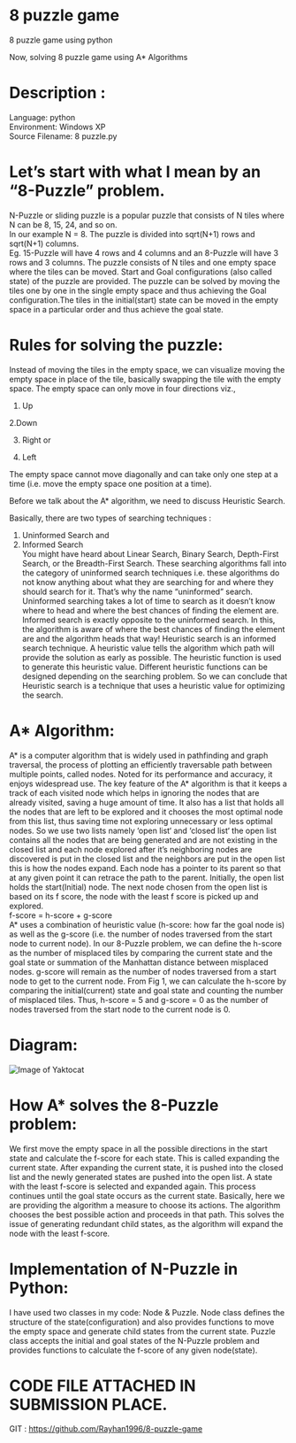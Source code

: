 # 8 puzzle game
 8 puzzle game using python


Now, solving 8 puzzle game using A* Algorithms

# Description : 
  Language: python<br/>
  Environment: Windows XP<br/>
  Source Filename: 8 puzzle.py<br/>
# Let’s start with what I mean by an “8-Puzzle” problem.

N-Puzzle or sliding puzzle is a popular puzzle that consists of N tiles where N can be 8, 15, 24, and so on.
<br/>In our example N = 8. The puzzle is divided into sqrt(N+1) rows and sqrt(N+1) columns.
<br/>Eg. 15-Puzzle will have 4 rows and 4 columns and an 8-Puzzle will have 3 rows and 3 columns. The puzzle consists of N tiles and one empty space where the tiles can be moved. Start and Goal configurations (also called state) of the puzzle are provided. The puzzle can be solved by moving the tiles one by one in the single empty space and thus achieving the Goal configuration.The tiles in the initial(start) state can be moved in the empty space in a particular order and thus achieve the goal state.

 
 
 
# Rules for solving the puzzle:

Instead of moving the tiles in the empty space, we can visualize moving the empty space in place of the tile, basically swapping the tile with the empty space. The empty space can only move in four directions viz.,
1. Up

2.Down

3. Right or

4. Left


The empty space cannot move diagonally and can take only one step at a time (i.e. move the empty space one position at a time).

Before we talk about the A* algorithm, we need to discuss Heuristic Search.

Basically, there are two types of searching techniques :
1. Uninformed Search and
2. Informed Search<br/>
You might have heard about Linear Search, Binary Search, Depth-First Search, or the Breadth-First Search. These searching algorithms fall into the category of uninformed search techniques i.e. these algorithms do not know anything about what they are searching for and where they should search for it. That’s why the name “uninformed” search. Uninformed searching takes a lot of time to search as it doesn’t know where to head and where the best chances of finding the element are.
Informed search is exactly opposite to the uninformed search. In this, the algorithm is aware of where the best chances of finding the element are and the algorithm heads that way! Heuristic search is an informed search technique. A heuristic value tells the algorithm which path will provide the solution as early as possible. The heuristic function is used to generate this heuristic value. Different heuristic functions can be designed depending on the searching problem. So we can conclude that Heuristic search is a technique that uses a heuristic value for optimizing the search.
# A* Algorithm:

A* is a computer algorithm that is widely used in pathfinding and graph traversal, the process of plotting an efficiently traversable path between multiple points, called nodes. Noted for its performance and accuracy, it enjoys widespread use.
The key feature of the A* algorithm is that it keeps a track of each visited node which helps in ignoring the nodes that are already visited, saving a huge amount of time. It also has a list that holds all the nodes that are left to be explored and it chooses the most optimal node from this list, thus saving time not exploring unnecessary or less optimal nodes.
So we use two lists namely ‘open list‘ and ‘closed list‘ the open list contains all the nodes that are being generated and are not existing in the closed list and each node explored after it’s neighboring nodes are discovered is put in the closed list and the neighbors are put in the open list this is how the nodes expand. Each node has a pointer to its parent so that at any given point it can retrace the path to the parent. Initially, the open list holds the start(Initial) node. The next node chosen from the open list is based on its f score, the node with the least f score is picked up and explored.
<br/>f-score = h-score + g-score<br/>
A* uses a combination of heuristic value (h-score: how far the goal node is) as well as the g-score (i.e. the number of nodes traversed from the start node to current node).
In our 8-Puzzle problem, we can define the h-score as the number of misplaced tiles by comparing the current state and the goal state or summation of the Manhattan distance between misplaced nodes.
g-score will remain as the number of nodes traversed from a start node to get to the current node.
From Fig 1, we can calculate the h-score by comparing the initial(current) state and goal state and counting the number of misplaced tiles.
Thus, h-score = 5 and g-score = 0 as the number of nodes traversed from the start node to the current node is 0.

 
# Diagram:

![Image of Yaktocat](https://github.com/Rayhan1996/8-puzzle-game/blob/main/8%20puzzle%20diagram.jpg)


# How A* solves the 8-Puzzle problem:

We first move the empty space in all the possible directions in the start state and calculate the f-score for each state. This is called expanding the current state.
After expanding the current state, it is pushed into the closed list and the newly generated states are pushed into the open list. A state with the least f-score is selected and expanded again. This process continues until the goal state occurs as the current state. Basically, here we are providing the algorithm a measure to choose its actions. 
The algorithm chooses the best possible action and proceeds in that path.
This solves the issue of generating redundant child states, as the algorithm will expand the node with the least f-score.

# Implementation of N-Puzzle in Python:

I have used two classes in my code: Node & Puzzle.
Node class defines the structure of the state(configuration) and also provides functions to move the empty space and generate child states from the current state. Puzzle class accepts the initial and goal states of the N-Puzzle problem and provides functions to calculate the f-score of any given node(state).


# CODE FILE ATTACHED IN SUBMISSION PLACE.

GIT : https://github.com/Rayhan1996/8-puzzle-game
